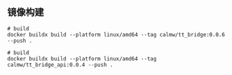 ## 镜像构建

``` shell
# build 
docker buildx build --platform linux/amd64 --tag calmw/tt_bridge:0.0.6 --push .
```

``` shell
# build 
docker buildx build --platform linux/amd64 --tag calmw/tt_bridge_api:0.0.4 --push .
```

